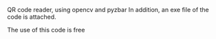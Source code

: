 QR code reader, using opencv and pyzbar
In addition, an exe file of the code is attached.

The use of this code is free
